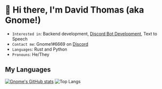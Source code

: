 # 👋 Hi there, I'm David Thomas (aka Gnome!)

- `Interested in`: Backend development, [Discord Bot Development](https://discord.dev), Text to Speech
- `Contact me`: Gnome!#6669 on [Discord](https://discord.com)
- `Languages`: Rust and Python
- `Pronouns`: He/They

## My Languages
[![Gnome's GitHub stats](https://github-readme-stats.vercel.app/api?username=GnomedDev&count_private=true&theme=dark&show_icons=true)](https://github.com/anuraghazra/github-readme-stats)
![Top Langs](https://github-readme-stats.vercel.app/api/top-langs/?username=GnomedDev&theme=dark&layout=compact)


<!--
**GnomedDev/GnomedDev** is a ✨ _special_ ✨ repository because its `README.md` (this file) appears on your GitHub profile.

Here are some ideas to get you started:

- 🔭 I’m currently working on ...
- 🌱 I’m currently learning ...
- 👯 I’m looking to collaborate on ...
- 🤔 I’m looking for help with ...
- 💬 Ask me about ...
- 📫 How to reach me: ...
- 😄 Pronouns: ...
- ⚡ Fun fact: ...
-->
